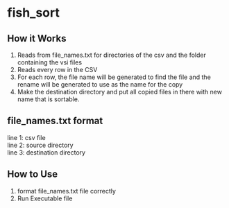 # fish_sort

## How it Works
1. Reads from file_names.txt for directories of the csv and the folder containing the vsi files
2. Reads every row in the CSV
3. For each row, the file name will be generated to find the file and the rename will be generated to use as the name for the copy
4. Make the destination directory and put all copied files in there with new name that is sortable.

## file_names.txt format
line 1: csv file   
line 2: source directory   
line 3: destination directory  

## How to Use
1. format file_names.txt file correctly
2. Run Executable file
